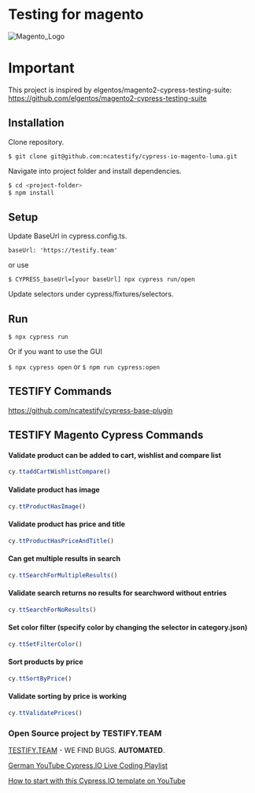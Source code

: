 # Testing for magento

![Magento_Logo](https://user-images.githubusercontent.com/108877931/214883559-6ff3d5a2-af1d-4f66-9eb2-4595e1c5a64c.png)

# Important

This project is inspired by elgentos/magento2-cypress-testing-suite: https://github.com/elgentos/magento2-cypress-testing-suite

## Installation

Clone repository.

`$ git clone git@github.com:ncatestify/cypress-io-magento-luma.git`

Navigate into project folder and install dependencies.

```bash
$ cd <project-folder>
$ npm install
```

## Setup

Update BaseUrl in cypress.config.ts.

`baseUrl: 'https://testify.team'`

or use

`$ CYPRESS_baseUrl=[your baseUrl] npx cypress run/open`

Update selectors under cypress/fixtures/selectors.

## Run

`$ npx cypress run`

Or if you want to use the GUI

`$ npx cypress open` or `$ npm run cypress:open`

## TESTIFY Commands

https://github.com/ncatestify/cypress-base-plugin

## TESTIFY Magento Cypress Commands

#### Validate product can be added to cart, wishlist and compare list

```js
cy.ttaddCartWishlistCompare()
```

#### Validate product has image

```js
cy.ttProductHasImage()
```

#### Validate product has price and title

```js
cy.ttProductHasPriceAndTitle()
```

#### Can get multiple results in search

```js
cy.ttSearchForMultipleResults()
```

#### Validate search returns no results for searchword without entries

```js
cy.ttSearchForNoResults()
```

#### Set color filter (specify color by changing the selector in category.json)

```js
cy.ttSetFilterColor()
```

#### Sort products by price

```js
cy.ttSortByPrice()
```

#### Validate sorting by price is working

```js
cy.ttValidatePrices()
```

### Open Source project by TESTIFY.TEAM

[TESTIFY.TEAM](https://testify.team) - WE FIND BUGS. **AUTOMATED**.

[German YouTube Cypress.IO Live Coding Playlist](https://www.youtube.com/watch?v=mb_PTxDeJKI&list=PLKrKzhBjw2Y9ceCxO3ollOc4eIVPAjiHs)

[How to start with this Cypress.IO template on YouTube](https://youtu.be/b27PciNzreY)
